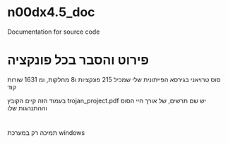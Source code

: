 # n00dx4.5_doc
Documentation for source code

# פירוט והסבר בכל פונקציה

סוס טרויאני בגירסא הפייתונית שלי שמכיל 215 פונקציות ו8 מחלקות, ומ 1631 שורות קוד


בעמוד הזה קיים הקובץ trojan_project.pdf יש שם תרשים, של אורך חיי הסוס וההתנהגות שלו

#
#
תמיכה רק במערכת windows 
